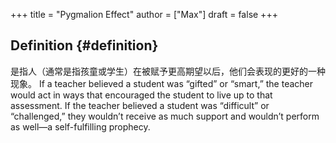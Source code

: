 +++
title = "Pygmalion Effect"
author = ["Max"]
draft = false
+++

## Definition {#definition}

是指人（通常是指孩童或学生）在被赋予更高期望以后，他们会表现的更好的一种现象。
If a teacher believed a student was “gifted” or “smart,” the teacher would act
in ways that encouraged the student to live up to that assessment. If the
teacher believed a student was “difficult” or “challenged,” they wouldn’t
receive as much support and wouldn’t perform as well—a self-fulfilling
prophecy.
